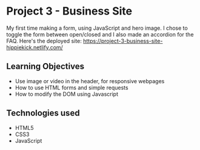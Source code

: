 # Project 3 - Business Site
My first time making a form, using JavaScript and hero image. I chose to toggle the form between open/closed and I also made an accordion for the FAQ. Here's the deployed site: https://project-3-business-site-hippiekick.netlify.com/


## Learning Objectives
- Use image or video in the header, for responsive webpages
- How to use HTML forms and simple requests
- How to modify the DOM using Javascript

## Technologies used
- HTML5
- CSS3
- JavaScript
